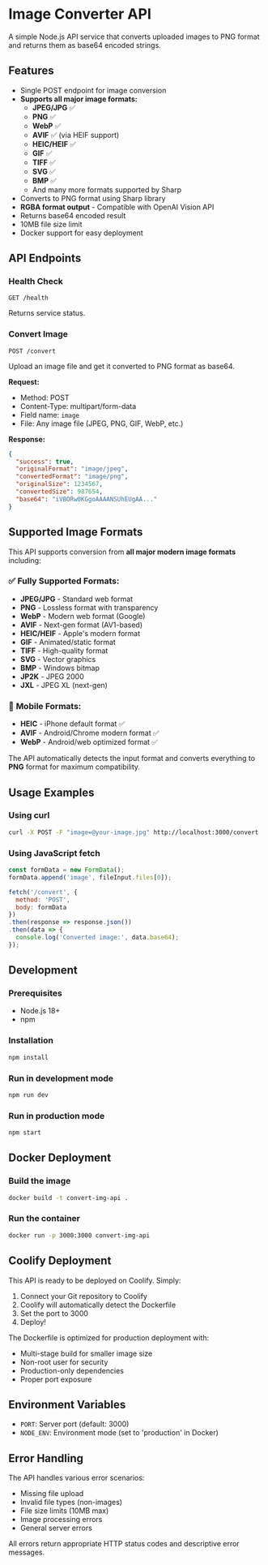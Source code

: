 # Image Converter API

A simple Node.js API service that converts uploaded images to PNG format and returns them as base64 encoded strings.

## Features

- Single POST endpoint for image conversion
- **Supports all major image formats:**
  - **JPEG/JPG** ✅
  - **PNG** ✅ 
  - **WebP** ✅
  - **AVIF** ✅ (via HEIF support)
  - **HEIC/HEIF** ✅
  - **GIF** ✅
  - **TIFF** ✅
  - **SVG** ✅
  - **BMP** ✅
  - And many more formats supported by Sharp
- Converts to PNG format using Sharp library
- **RGBA format output** - Compatible with OpenAI Vision API
- Returns base64 encoded result
- 10MB file size limit
- Docker support for easy deployment

## API Endpoints

### Health Check
```
GET /health
```
Returns service status.

### Convert Image
```
POST /convert
```
Upload an image file and get it converted to PNG format as base64.

**Request:**
- Method: POST
- Content-Type: multipart/form-data
- Field name: `image`
- File: Any image file (JPEG, PNG, GIF, WebP, etc.)

**Response:**
```json
{
  "success": true,
  "originalFormat": "image/jpeg",
  "convertedFormat": "image/png",
  "originalSize": 1234567,
  "convertedSize": 987654,
  "base64": "iVBORw0KGgoAAAANSUhEUgAA..."
}
```

## Supported Image Formats

This API supports conversion from **all major modern image formats** including:

### ✅ **Fully Supported Formats:**
- **JPEG/JPG** - Standard web format
- **PNG** - Lossless format with transparency
- **WebP** - Modern web format (Google)
- **AVIF** - Next-gen format (AV1-based)
- **HEIC/HEIF** - Apple's modern format
- **GIF** - Animated/static format
- **TIFF** - High-quality format
- **SVG** - Vector graphics
- **BMP** - Windows bitmap
- **JP2K** - JPEG 2000
- **JXL** - JPEG XL (next-gen)

### 📱 **Mobile Formats:**
- **HEIC** - iPhone default format ✅
- **AVIF** - Android/Chrome modern format ✅
- **WebP** - Android/web optimized format ✅

The API automatically detects the input format and converts everything to **PNG** format for maximum compatibility.

## Usage Examples

### Using curl
```bash
curl -X POST -F "image=@your-image.jpg" http://localhost:3000/convert
```

### Using JavaScript fetch
```javascript
const formData = new FormData();
formData.append('image', fileInput.files[0]);

fetch('/convert', {
  method: 'POST',
  body: formData
})
.then(response => response.json())
.then(data => {
  console.log('Converted image:', data.base64);
});
```

## Development

### Prerequisites
- Node.js 18+
- npm

### Installation
```bash
npm install
```

### Run in development mode
```bash
npm run dev
```

### Run in production mode
```bash
npm start
```

## Docker Deployment

### Build the image
```bash
docker build -t convert-img-api .
```

### Run the container
```bash
docker run -p 3000:3000 convert-img-api
```

## Coolify Deployment

This API is ready to be deployed on Coolify. Simply:

1. Connect your Git repository to Coolify
2. Coolify will automatically detect the Dockerfile
3. Set the port to 3000
4. Deploy!

The Dockerfile is optimized for production deployment with:
- Multi-stage build for smaller image size
- Non-root user for security
- Production-only dependencies
- Proper port exposure

## Environment Variables

- `PORT`: Server port (default: 3000)
- `NODE_ENV`: Environment mode (set to 'production' in Docker)

## Error Handling

The API handles various error scenarios:
- Missing file upload
- Invalid file types (non-images)
- File size limits (10MB max)
- Image processing errors
- General server errors

All errors return appropriate HTTP status codes and descriptive error messages.
